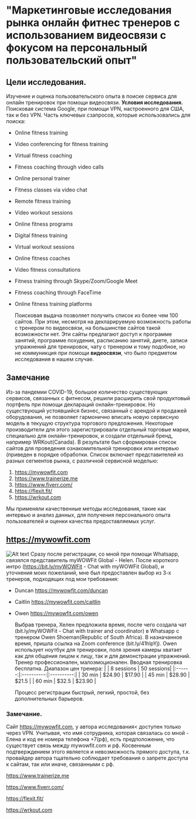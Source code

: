 # "Маркетинговые исследования рынка онлайн фитнес тренеров с использованием видеосвязи с фокусом на персональный пользовательский опыт"

## Цели исследования.
  Изучение и оценка пользовательского опыта в поиске сервиса для онлайн тренировок при помощи видеосвязи. 
__Условия исследования.__
  Поисковая система Google, при помощи VPN, настроенного для США, так и без VPN.
Часть ключевых сзапросов, которые использовались для поиска:
- Online fitness training
- Video conferencing for fitness training
- Virtual fitness coaching
- Fitness coaching through video calls
- Online personal trainer
- Fitness classes via video chat
- Remote fitness training
- Video workout sessions
- Online fitness programs
- Digital fitness training
- Virtual workout sessions
- Online fitness coaches
- Video fitness consultations
- Fitness training through Skype/Zoom/Google Meet
- Fitness coaching through FaceTime
- Online fitness training platforms

  Поисковая выдача позволяет получить список из более чем 100 сайтов. 
  При этом, несмотря на декларируемую возможность работы с тренером по видеосвязи, на большинстве сайтов такой возможности нет. Эти сайты предлагают доступ к программе занятий, программе похудения, расписанию занятий, диете, записи упражнений для тренировок, чату с тренером и тому подобное, но не коммуникция при помощи __видеосвязи__, что было предметом исследования в нашем случае.
## Замечание
Из-за пандемии COVID-19, большое количество существующих сервисов, связанных с фитнесом, решили расширить свой продуктовый портфель при помощи деклараций онлайн-тренировок. Но существующий устоявшийся бизнес, связанный с арендой и продажей оборудования,  не позволяет гармонично вписать новую сервисную модель в текущую структура торгового предложения. Некоторые производители для этого зарегистрировали отдельный торговые марки, специально для онлайн-тренировок, и создали отдельный бренд, например WRKout(Canada).
  В результате был сформирован список сайтов для проведения ознакомительной тренировки или интервью (приведен в порядке обработки. Список включает представителей из разных сегментов рынка, с различной сервисной моделью:

  1. https://mywowfit.com
  2. https://www.trainerize.me
  3. https://www.fiverr.com/
  4. https://flexit.fit/
  5. https://wrkout.com

 Мы применяли качественные методы исследования, такие как интервью и анализ данных, для получения персонального опыта пользователей и оценки качества предоставляемых услуг.
 
##  https://mywowfit.com
![Alt text](https://static.tildacdn.com/tild6434-3634-4135-b363-306566393831/min.png "Optional title")
  Сразу после регистрации, со мной при помощи Whatsapp, связялся представитель myWOWFit Global - Helen. После короткого интро (https://bit.ly/myWOWFit - Chat with myWOWFit Global), и уточнения моих пожеланий, мне был предоставлен выбор из 3-х тренеров, подходящих под мои требования:
- Duncan https://mywowfit.com/duncan
- Caitlin https://mywowfit.com/caitlin
- Owen https://mywowfit.com/owen 

  Выбрав тренера, Хелен предложила время, после чего создала чат (bit.ly/myWOWFit - Chat with trainer and coordinator) в Whatsapp с тренером Owen Shoeman(Republic of South Africa).
  В назначанное время, пришла ссылка на Zoom conference (bit.ly/41hlpYj). Owen использует ноутбук для тренировки, поля зрения камеры хватает как для общения лицом к лицу, так и для демонстрации упражнений. Тренер профессионален, малоэмоционален. Вводная тренировка бесплатна. Диапазон цен тренера:
    |        | 8 sessions | 50 sessions|
    |:------:|:----------:|:----------:| 
    | 30 min |     $24.90 |     $17.90 |
    | 45 min |     $28.90 |      $21.5 | 
    | 60 min |      $32.5 |     $23.90 |

  Процесс регистрации быстрый, легкий, простой, без дополнительных барьеров.

### Замечание.
  Сайт https://mywowfit.com, у автора исследования< доступен только через VPN. Учитывая, что имя сотрудника, которая связалась со мной - Елена и код ее номера телефона +7(рф), есть предположение, что существует связь между mywowfit.com и рф. Косвенным подтверждением этого является и невозможность прямого доступа, т.к. провайдер автора тщательно соблюдает требования о запрете доступа к сайтам, так или иначе, связанными с рф.




https://www.trainerize.me

https://www.fiverr.com/

https://flexit.fit/

https://wrkout.com

